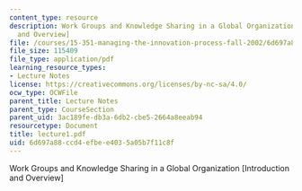```yaml
---
content_type: resource
description: Work Groups and Knowledge Sharing in a Global Organization [Introduction
  and Overview]
file: /courses/15-351-managing-the-innovation-process-fall-2002/6d697a88ccd4efbee4035a05b7f11c8f_lecture1.pdf
file_size: 115409
file_type: application/pdf
learning_resource_types:
- Lecture Notes
license: https://creativecommons.org/licenses/by-nc-sa/4.0/
ocw_type: OCWFile
parent_title: Lecture Notes
parent_type: CourseSection
parent_uid: 3ac189fe-db3a-6db2-cbe5-2664a8eeab94
resourcetype: Document
title: lecture1.pdf
uid: 6d697a88-ccd4-efbe-e403-5a05b7f11c8f
---
```

Work Groups and Knowledge Sharing in a Global Organization [Introduction and Overview]